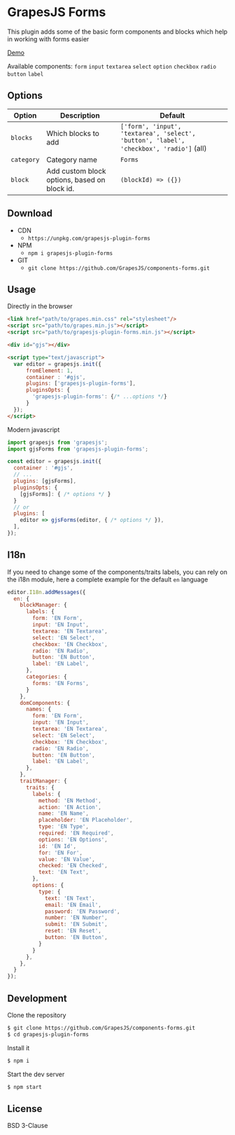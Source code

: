 # GrapesJS Forms

This plugin adds some of the basic form components and blocks which help in working with forms easier

[Demo](http://grapesjs.com/demo.html)
<br/>

Available components:
`form`
`input`
`textarea`
`select`
`option`
`checkbox`
`radio`
`button`
`label`



## Options

| Option | Description | Default|
| --------------- | -------------------------------- | ----------------------------------------------------------------------------------------|
|`blocks`|Which blocks to add| `['form', 'input', 'textarea', 'select', 'button', 'label', 'checkbox', 'radio']` (all) |
|`category`|Category name|`Forms`|
|`block`|Add custom block options, based on block id.|`(blockId) => ({})`|



## Download

* CDN
  * `https://unpkg.com/grapesjs-plugin-forms`
* NPM
  * `npm i grapesjs-plugin-forms`
* GIT
  * `git clone https://github.com/GrapesJS/components-forms.git`



## Usage

Directly in the browser

```html
<link href="path/to/grapes.min.css" rel="stylesheet"/>
<script src="path/to/grapes.min.js"></script>
<script src="path/to/grapesjs-plugin-forms.min.js"></script>

<div id="gjs"></div>

<script type="text/javascript">
  var editor = grapesjs.init({
      fromElement: 1,
      container : '#gjs',
      plugins: ['grapesjs-plugin-forms'],
      pluginsOpts: {
        'grapesjs-plugin-forms': {/* ...options */}
      }
  });
</script>
```

Modern javascript

```js
import grapesjs from 'grapesjs';
import gjsForms from 'grapesjs-plugin-forms';

const editor = grapesjs.init({
  container : '#gjs',
  // ...
  plugins: [gjsForms],
  pluginsOpts: {
    [gjsForms]: { /* options */ }
  }
  // or
  plugins: [
    editor => gjsForms(editor, { /* options */ }),
  ],
});
```

## I18n

If you need to change some of the components/traits labels, you can rely on the i18n module, here a complete example for the default `en` language

```js
editor.I18n.addMessages({
  en: {
    blockManager: {
      labels: {
        form: 'EN Form',
        input: 'EN Input',
        textarea: 'EN Textarea',
        select: 'EN Select',
        checkbox: 'EN Checkbox',
        radio: 'EN Radio',
        button: 'EN Button',
        label: 'EN Label',
      },
      categories: {
        forms: 'EN Forms',
      }
    },
    domComponents: {
      names: {
        form: 'EN Form',
        input: 'EN Input',
        textarea: 'EN Textarea',
        select: 'EN Select',
        checkbox: 'EN Checkbox',
        radio: 'EN Radio',
        button: 'EN Button',
        label: 'EN Label',
      },
    },
    traitManager: {
      traits: {
        labels: {
          method: 'EN Method',
          action: 'EN Action',
          name: 'EN Name',
          placeholder: 'EN Placeholder',
          type: 'EN Type',
          required: 'EN Required',
          options: 'EN Options',
          id: 'EN Id',
          for: 'EN For',
          value: 'EN Value',
          checked: 'EN Checked',
          text: 'EN Text',
        },
        options: {
          type: {
            text: 'EN Text',
            email: 'EN Email',
            password: 'EN Password',
            number: 'EN Number',
            submit: 'EN Submit',
            reset: 'EN Reset',
            button: 'EN Button',
          }
        }
      },
    },
  }
});
```


## Development

Clone the repository

```sh
$ git clone https://github.com/GrapesJS/components-forms.git
$ cd grapesjs-plugin-forms
```

Install it

```sh
$ npm i
```

Start the dev server

```sh
$ npm start
```


## License

BSD 3-Clause
